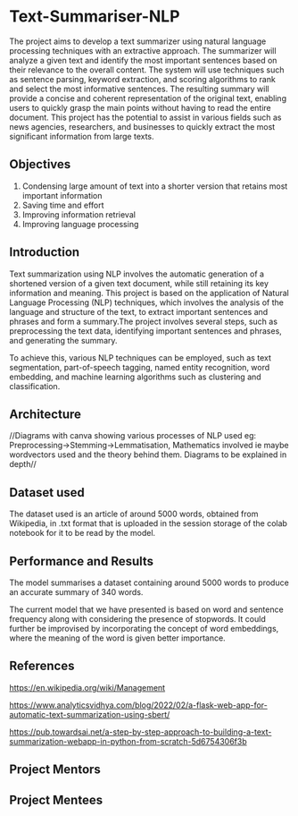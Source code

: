 # Text-Summariser-NLP

The project aims to develop a text summarizer using natural language processing techniques with an extractive approach. The summarizer will analyze a given text and identify the most important sentences based on their relevance to the overall content. The system will use techniques such as sentence parsing, keyword extraction, and scoring algorithms to rank and select the most informative sentences. The resulting summary will provide a concise and coherent representation of the original text, enabling users to quickly grasp the main points without having to read the entire document. This project has the potential to assist in various fields such as news agencies, researchers, and businesses to quickly extract the most significant information from large texts.

## Objectives
1. Condensing large amount of text into a shorter version that retains most important information
2. Saving time and effort
3. Improving information retrieval
4. Improving language processing

## Introduction
Text summarization using NLP involves the automatic generation of a shortened version of a given text document, while still retaining its key information and meaning. This project is based on the application of Natural Language Processing (NLP) techniques, which involves the analysis of the language and structure of the text, to extract important sentences and phrases and form a summary.The project involves several steps, such as preprocessing the text data, identifying important sentences and phrases, and generating the summary.

To achieve this, various NLP techniques can be employed, such as text segmentation, part-of-speech tagging, named entity recognition, word embedding, and machine learning algorithms such as clustering and classification.
## Architecture
//Diagrams with canva showing various processes of NLP used eg: Preprocessing->Stemming->Lemmatisation,
  Mathematics involved ie maybe wordvectors used and the theory behind them.
  Diagrams to be explained in depth//
  

## Dataset used
The dataset used is an article of around 5000 words, obtained from Wikipedia, in .txt format that is uploaded in the session storage of the colab notebook for it to be read by the model.

## Performance and Results
The model summarises a dataset containing around 5000 words to produce an accurate summary of 340 words.

The current model that we have presented is based on word and sentence frequency along with considering the presence of stopwords. It could further be improvised by incorporating the concept of word embeddings, where the meaning of the word is given better importance.

## References
https://en.wikipedia.org/wiki/Management

https://www.analyticsvidhya.com/blog/2022/02/a-flask-web-app-for-automatic-text-summarization-using-sbert/

https://pub.towardsai.net/a-step-by-step-approach-to-building-a-text-summarization-webapp-in-python-from-scratch-5d6754306f3b

## Project Mentors

## Project Mentees
  


